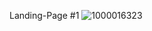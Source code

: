 Landing-Page #1 
![1000016323](https://github.com/user-attachments/assets/262bd393-56a3-4031-a839-6c2727857fa3)
